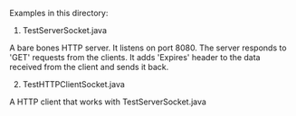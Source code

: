 Examples in this directory:

1) TestServerSocket.java

A bare bones HTTP server. It listens on port 8080.
The server responds to 'GET' requests from the clients. It adds 'Expires' header
to the data received from the client and sends it back.


2) TestHTTPClientSocket.java

A HTTP client that works with TestServerSocket.java